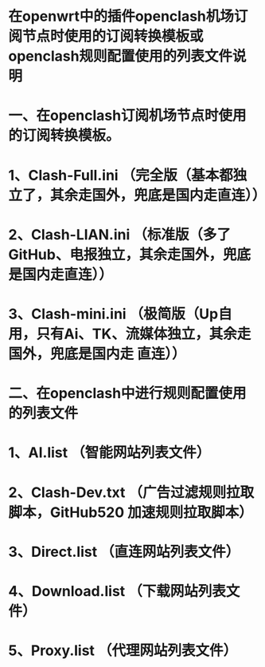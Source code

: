 # 在openwrt中的插件openclash机场订阅节点时使用的订阅转换模板或openclash规则配置使用的列表文件说明

# 一、在openclash订阅机场节点时使用的订阅转换模板。
# 1、Clash-Full.ini       （完全版（基本都独立了，其余走国外，兜底是国内走直连））      
# 2、Clash-LIAN.ini       （标准版（多了GitHub、电报独立，其余走国外，兜底是国内走直连））
# 3、Clash-mini.ini       （极简版（Up自用，只有Ai、TK、流媒体独立，其余走国外，兜底是国内走 直连））

# 二、在openclash中进行规则配置使用的列表文件
# 1、AI.list             （智能网站列表文件）
# 2、Clash-Dev.txt       （广告过滤规则拉取脚本，GitHub520 加速规则拉取脚本）
# 3、Direct.list         （直连网站列表文件）
# 4、Download.list       （下载网站列表文件）
# 5、Proxy.list          （代理网站列表文件）
